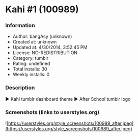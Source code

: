# Kahi #1 (100989)

### Information
- Author: bangAcy (unknown)
- Created at: unknown
- Updated at: 4/30/2014, 3:52:45 PM
- License: NO-REDISTRIBUTION
- Category: tumblr
- Rating: undefined
- Total installs: 30
- Weekly installs: 0


### Description
► Kahi tumblr dashboard theme
► After School tumblr logo


### Screenshots (links to userstyles.org)
![https://userstyles.org/style_screenshots/100989_after.jpeg](https://userstyles.org/style_screenshots/100989_after.jpeg)


